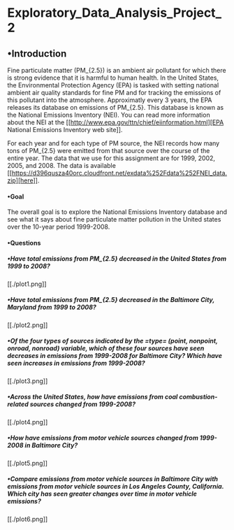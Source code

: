 # Exploratory_Data_Analysis_Project_2
## •Introduction

Fine particulate matter (PM_{2.5}) is an ambient air pollutant for which there is strong evidence that it is harmful to human health. In the United States, the Environmental Protection Agency (EPA) is tasked with setting national ambient air quality standards for fine PM and for tracking the emissions of this pollutant into the atmosphere. Approximatly every 3 years, the EPA releases its database on emissions of PM_{2.5}. This database is known as the National Emissions Inventory (NEI). You can read more information about the NEI at the [[http://www.epa.gov/ttn/chief/eiinformation.html][EPA National Emissions Inventory web site]].

For each year and for each type of PM source, the NEI records how many tons of PM_{2.5} were emitted from that source over the course of the entire year. The data that we use for this assignment are for 1999, 2002, 2005, and 2008. The data is available [[https://d396qusza40orc.cloudfront.net/exdata%252Fdata%252FNEI_data.zip][here]].

#### •Goal 
The overall goal is to explore the National Emissions Inventory database and see what it says about fine particulate matter pollution in the United states over the 10-year period 1999-2008.


#### •Questions


##### •Have total emissions from PM_{2.5} decreased in the United States from 1999 to 2008?

[[./plot1.png]]


##### •Have total emissions from PM_{2.5} decreased in the Baltimore City, Maryland from 1999 to 2008?

[[./plot2.png]]


##### •Of the four types of sources indicated by the =type= (point, nonpoint, onroad, nonroad) variable, which of these four sources have seen decreases in emissions from 1999-2008 for Baltimore City? Which have seen increases in emissions from 1999-2008? 

[[./plot3.png]]


##### •Across the United States, how have emissions from coal combustion-related sources changed from 1999-2008?

[[./plot4.png]]


##### •How have emissions from motor vehicle sources changed from 1999-2008 in Baltimore City?

[[./plot5.png]]


##### •Compare emissions from motor vehicle sources in Baltimore City with emissions from motor vehicle sources in Los Angeles County, California. Which city has seen greater changes over time in motor vehicle emissions?

[[./plot6.png]]

